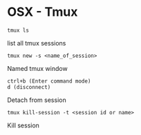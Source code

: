 # OSX - Tmux

```tmux ls```

list all tmux sessions

```tmux new -s <name_of_session>```

Named tmux window

```
ctrl+b (Enter command mode)
d (disconnect)
```

Detach from session

```tmux kill-session -t <session id or name>```

Kill session
